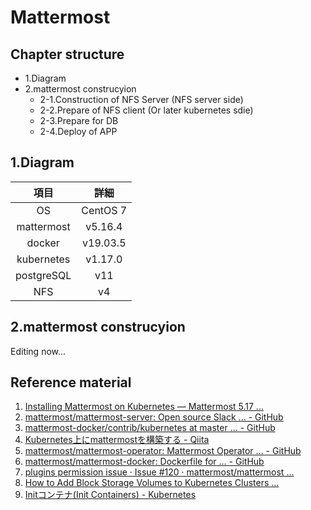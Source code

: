 # Mattermost

## Chapter structure

- 1.Diagram
- 2.mattermost construcyion
  - 2-1.Construction of NFS Server (NFS server side)
  - 2-2.Prepare of NFS client (Or later kubernetes sdie)
  - 2-3.Prepare for DB
  - 2-4.Deploy of APP

## 1.Diagram

| 項目 | 詳細 |
| :--: | :--: |
| OS | CentOS 7 |
| mattermost | v5.16.4 |
| docker | v19.03.5 |
| kubernetes | v1.17.0 |
| postgreSQL | v11 |
| NFS | v4 |

## 2.mattermost construcyion

Editing now...

## Reference material

1. [Installing Mattermost on Kubernetes — Mattermost 5.17 ...](https://docs.mattermost.com/install/install-kubernetes.html)
2. [mattermost/mattermost-server: Open source Slack ... - GitHub](https://github.com/mattermost/mattermost-server)
3. [mattermost-docker/contrib/kubernetes at master ... - GitHub](https://github.com/mattermost/mattermost-docker/tree/master/contrib/kubernetes)
4. [Kubernetes上にmattermostを構築する - Qiita](https://qiita.com/iguchikoma/items/d8d22a43bd0716ea1676)
5. [mattermost/mattermost-operator: Mattermost Operator ... - GitHub](https://github.com/mattermost/mattermost-operator)
6. [mattermost/mattermost-docker: Dockerfile for ... - GitHub](https://github.com/mattermost/mattermost-docker)
7. [plugins permission issue · Issue #120 · mattermost/mattermost ...](https://github.com/mattermost/mattermost-helm/issues/120)
8. [How to Add Block Storage Volumes to Kubernetes Clusters ...](https://www.digitalocean.com/docs/kubernetes/how-to/add-volumes/)
9. [Initコンテナ(Init Containers) - Kubernetes](https://kubernetes.io/ja/docs/concepts/workloads/pods/init-containers/)
